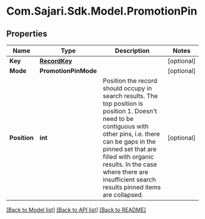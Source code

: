 # Com.Sajari.Sdk.Model.PromotionPin

## Properties

Name | Type | Description | Notes
------------ | ------------- | ------------- | -------------
**Key** | [**RecordKey**](RecordKey.md) |  | [optional] 
**Mode** | **PromotionPinMode** |  | [optional] 
**Position** | **int** | Position the record should occupy in search results. The top position is position 1.  Doesn&#39;t need to be contiguous with other pins, i.e. there can be gaps in the pinned set that are filled with organic results.  In the case where there are insufficient search results pinned items are collapsed. | [optional] 

[[Back to Model list]](../README.md#documentation-for-models) [[Back to API list]](../README.md#documentation-for-api-endpoints) [[Back to README]](../README.md)

